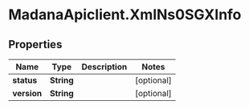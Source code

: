 # MadanaApiclient.XmlNs0SGXInfo

## Properties

Name | Type | Description | Notes
------------ | ------------- | ------------- | -------------
**status** | **String** |  | [optional] 
**version** | **String** |  | [optional] 


